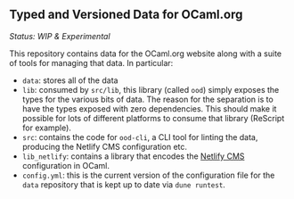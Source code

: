 Typed and Versioned Data for OCaml.org
--------------------------------------

*Status: WIP & Experimental* 

This repository contains data for the OCaml.org website along with a suite of tools for managing that data. In particular: 

 - `data`: stores all of the data
 - `lib`: consumed by `src/lib`, this library (called `ood`) simply exposes the types for the various bits of data. The reason for the separation is to have the types exposed with zero dependencies. This should make it possible for lots of different platforms to consume that library (ReScript for example).
 - `src`: contains the code for `ood-cli`, a CLI tool for linting the data, producing the Netlify CMS configuration etc. 
 - `lib_netlify`: contains a library that encodes the [Netlify CMS](https://www.netlifycms.org/) configuration in OCaml.
 - `config.yml`: this is the current version of the configuration file for the `data` repository that is kept up to date via `dune runtest`.